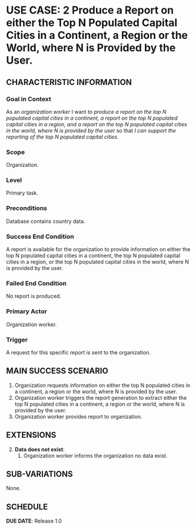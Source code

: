 # USE CASE: 2 Produce a Report on either the Top N Populated Capital Cities in a Continent, a  Region or the World, where N is Provided by the User.

## CHARACTERISTIC INFORMATION

### Goal in Context

As an *organization worker* I want *to produce a report on the top N populated capital cities in a continent, a report on the top N populated capital cities in a region, and a report on the top N populated capital cities in the world, where N is provided by the user* so that *I can support the reporting of the top N populated capital cities.*

### Scope

Organization.

### Level

Primary task.

### Preconditions

Database contains country data.

### Success End Condition

A report is available for the organization to provide information on either the top N populated capital cities in a continent, the top N populated capital cities in a region, or the top N populated capital cities in the world, where N is provided by the user.

### Failed End Condition

No report is produced.

### Primary Actor

Organization worker.

### Trigger

A request for this specific report is sent to the organization.

## MAIN SUCCESS SCENARIO

1. Organization requests information on either the top N populated cities in a continent, a region or the world, where N is provided by the user.
2. Organization worker triggers the report generation to extract either the top N populated cities in a continent, a region or the world, where N is provided by the user.
3. Organization worker provides report to organization.

## EXTENSIONS

2. **Data does not exist**:
    1. Organization worker informs the organization no data exist.

## SUB-VARIATIONS

None.

## SCHEDULE

**DUE DATE**: Release 1.0